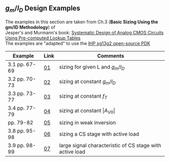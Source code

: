 ## $g_{m}/I_{D}$ Design Examples

The examples in this section are taken from Ch.3 (**Basic Sizing Using the gm/ID Methodology**) of <br>
Jesper's and Murmann's book: [Systematic Design of Analog CMOS Circuits Using Pre-computed Lookup Tables](https://github.com/bmurmann/Book-on-gm-ID-design)<br>
The examples are "adapted" to use the [IHP sg13g2 open-source PDK](https://github.com/IHP-GmbH/IHP-Open-PDK)

| Example  | Link  | Comments  |
|---|---|---|
| 3.1 pp. 67-69	| [01](https://github.com/claudiotalarico/EE406/blob/main/03_design_examples/examples/01_example.md) | sizing for given L and $g_{m}/I_{D}$  |  
| 3.2 pp. 70-73  |  [02](https://github.com/claudiotalarico/EE406/blob/main/03_design_examples/examples/02_example.md) | sizing at constant $g_{m}/I_{D}$ |
| 3.3 pp. 73-77  | [03](https://github.com/claudiotalarico/EE406/blob/main/03_design_examples/examples/03_example.md) | sizing at constant $f_{T}$ |
| 3.4 pp. 77-79  | [04](https://github.com/claudiotalarico/EE406/blob/main/03_design_examples/examples/04_example.md) | sizing at constant $\|A_{V0}\|$ |
| pp. 79-82      | [05](https://github.com/claudiotalarico/EE406/blob/main/03_design_examples/examples/05_example.md) | sizing in weak inversion |
| 3.8 pp. 95-98  | [06](https://github.com/claudiotalarico/EE406/blob/main/03_design_examples/examples/06_example.md) | sizing a CS stage with active load |
| 3.9 pp. 98-99  | [07](https://github.com/claudiotalarico/EE406/blob/main/03_design_examples/examples/07_example.md) | large signal characteristic of CS stage with active load |
